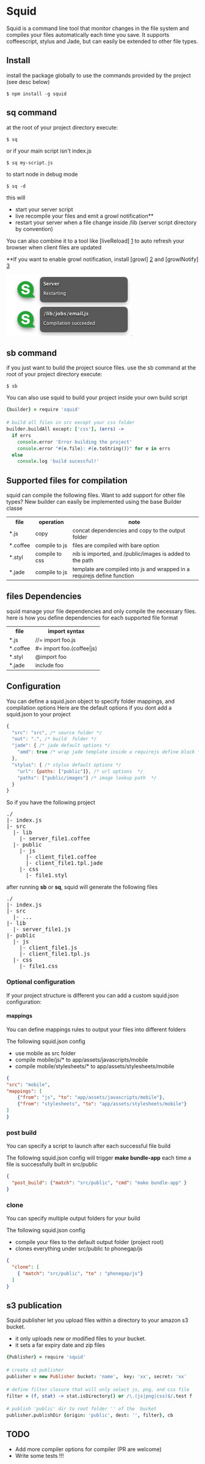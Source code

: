 # Squid

Squid is a command line tool that monitor changes in the file system and compiles your files automatically each time you save.
It supports coffeescript, stylus and Jade, but can easily be extended to other file types.

## Install

install the package globally to use the commands provided by the project (see desc below)

```
$ npm install -g squid
```

## sq command

at the root of your project directory execute:

```
$ sq
```

or if your main script isn't index.js

```
$ sq my-script.js
```

to start node in debug mode

```
$ sq -d
```

this will

- start your server script
- live recompile your files and emit a growl notification**
- restart your server when a file change inside /lib (server script directory by convention)

You can also combine it to a tool like [liveReload] [1] to auto refresh your browser when client files are updated


**If you want to enable growl notification, install [growl] [2] and [growlNotify] [3]

![growl screenshot](https://github.com/pgherveou/squid/raw/gh-pages/images/growl.screenshot.png)


## sb command

if you just want to build the project source files. use the sb command
at the root of your project directory execute:

```
$ sb
```

You can also use squid to build your project inside your own build script

```coffee
{builder} = require 'squid'

# build all files in src except your css folder
builder.buildAll except: ['css'], (errs) ->
  if errs
    console.error 'Error building the project'
    console.error "#{e.file}: #{e.toString()}" for e in errs
  else
    console.log 'build sucessful!'
```

## Supported files for compilation

squid can compile the following files.
Want to add support for other file types? New builder can easily be implemented using the base Builder classe

<table>
  <tr>
    <th>file</th><th>operation</th><th>note</th>
  </tr>
  <tr>
    <td>*.js</td><td>copy</td><td>concat dependencies and copy to the output folder</td>
  </tr>
  <tr>
    <td>*.coffee</td><td>compile to js</td><td>files are compiled with bare option</td>
  </tr>
  <tr>
    <td>*.styl</td><td>compile to css</td><td>nib is imported, and /public/images is added to the path</td>
  </tr>
  <tr>
    <td>*.jade</td><td>compile to js</td><td>template are compiled into js and wrapped in a requirejs define function</td>
  </tr>
</table>

## files Dependencies

squid manage your file dependencies and only compile the necessary files.
here is how you define dependencies for each supported file format

<table>
  <tr>
    <th>file</th><th>import syntax</th>
  </tr>
  <tr>
    <td>*.js</td><td>//= import foo.js</td>
  </tr>
  <tr>
    <td>*.coffee</td><td>#= import foo.(coffee|js)</td>
  </tr>
  <tr>
    <td>*.styl</td><td>@import foo</td>
  </tr>
  <tr>
    <td>*.jade</td><td>include foo</td>
  </tr>
</table>

## Configuration

You can define a squid.json object to specify folder mappings, and compilation options
Here are the default options if you dont add a squid.json to your project

```js
{
  "src": "src", /* source folder */
  "out": ".", /* build  folder */
  "jade": { /* jade default options */
    "amd": true /* wrap jade template inside a requirejs define block */
  },
  "stylus": { /* stylus default options */
    "url": {paths: ["public"]}, /* url options  */
    "paths": ["public/images"] /* image lookup path  */
  }
}
```
So if you have the following project
<pre>
./
|- index.js
|- src
  |- lib
    |- server_file1.coffee
  |- public
    |- js
      |- client_file1.coffee
      |- client_file1.tpl.jade
    |- css
      |- file1.styl
</pre>

after running **sb** or **sq**, squid will generate the following files

<pre>
./
|- index.js
|- src
  |- ...
|- lib
  |- server_file1.js
|- public
  |- js
    |- client_file1.js
    |- client_file1.tpl.js
  |- css
    |- file1.css
</pre>

### Optional configuration
If your project structure is different you can add a custom squid.json configuration:

#### mappings

You can define mappings rules to output your files into different folders

The following squid.json config
- use mobile as src folder
- compile mobile/js/* to app/assets/javascripts/mobile
- compile mobile/stylesheets/* to app/assets/stylesheets/mobile

```json
{
"src": "mobile",
"mappings": [
	{"from": "js", "to": "app/assets/javascripts/mobile"},
	{"from": "stylesheets", "to": "app/assets/stylesheets/mobile"}
]
}
```

### post build

You can specify a script to launch after each successful file build

The following squid.json config will trigger **make bundle-app**  each time a file is successfully
built in src/public

```json
{
  "post_build": {"match": "src/public", "cmd": "make bundle-app" }
}
```

### clone

You can specify multiple output folders for your build

The following squid.json config
- compile your files to the default output folder (project root)
- clones everything under src/public to phonegap/js

```json
{
  "clone": [
    { "match": "src/public", "to" : "phonegap/js"}
  ]
}
```


## s3 publication

Squid publisher let you upload files within a directory to your amazon s3 bucket.
- it only uploads new or modified files to your bucket.
- it sets a far expiry date and zip files

```coffee
{Publisher} = require 'squid'

# create s3 publisher
publisher = new Publisher bucket: 'name',  key: 'xx', secret: 'xx'

# define filter closure that will only select js, png, and css file
filter = (f, stat) -> stat.isDirectory() or /\.(js|png|css)$/.test f

# publish 'public' dir to root folder '' of the  bucket
publisher.publishDir {origin: 'public', dest: '', filter}, cb

```


## TODO

- Add more compiler options for compiler (PR are welcome)
- Write some tests !!!


[1]: http://livereload.com/                                 "liveReload"
[2]: http://growl.info/growlupdateavailable                 "growl"
[3]: http://growl.info/downloads                            "growlNotify"
